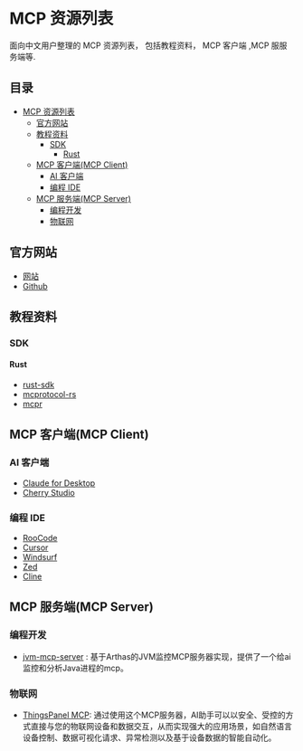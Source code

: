 # MCP 资源列表
面向中文用户整理的 MCP 资源列表， 包括教程资料， MCP 客户端 ,MCP 服服务端等.

<!-- 目录由 https://github.com/pbzweihander/markdown-toc 工具生成 -->


## 目录

- [MCP 资源列表](#mcp-%E8%B5%84%E6%BA%90%E5%88%97%E8%A1%A8)
    - [官方网站](#%E5%AE%98%E6%96%B9%E7%BD%91%E7%AB%99)
    - [教程资料](#%E6%95%99%E7%A8%8B%E8%B5%84%E6%96%99)
        - [SDK](#sdk)
            - [Rust](#rust)
    - [MCP 客户端(MCP Client)](#mcp-%E5%AE%A2%E6%88%B7%E7%AB%AF(mcp-client))
        - [AI 客户端](#ai-%E5%AE%A2%E6%88%B7%E7%AB%AF)
        - [编程 IDE](#%E7%BC%96%E7%A8%8B-ide)
    - [MCP 服务端(MCP Server)](#mcp-%E6%9C%8D%E5%8A%A1%E7%AB%AF(mcp-server))
        - [编程开发](#%E7%BC%96%E7%A8%8B%E5%BC%80%E5%8F%91)
        - [物联网](#%E7%89%A9%E8%81%94%E7%BD%91)

## 官方网站

- [网站](https://modelcontextprotocol.io/introduction)
- [Github](https://github.com/modelcontextprotocol)

## 教程资料

### SDK

#### Rust
- [rust-sdk](https://github.com/modelcontextprotocol/rust-sdk)
- [mcprotocol-rs](https://github.com/Adiao1973/mcprotocol-rs)
- [mcpr](https://github.com/conikeec/mcpr)


## MCP 客户端(MCP Client)

### AI 客户端
- [Claude for Desktop](https://claude.ai/download)
- [Cherry Studio](https://cherry-ai.com/)

### 编程 IDE
- [RooCode](https://roocode.com/)
- [Cursor](https://www.cursor.com/)
- [Windsurf](https://codeium.com/windsurf)
- [Zed](https://zed.dev/)
- [Cline](https://github.com/cline/cline)

## MCP 服务端(MCP Server)

### 编程开发
- [jvm-mcp-server](https://github.com/xzq-xu/jvm-mcp-server) : 基于Arthas的JVM监控MCP服务器实现，提供了一个给ai监控和分析Java进程的mcp。

### 物联网
- [ThingsPanel MCP](https://github.com/ThingsPanel/thingspanel-mcp): 通过使用这个MCP服务器，AI助手可以以安全、受控的方式直接与您的物联网设备和数据交互，从而实现强大的应用场景，如自然语言设备控制、数据可视化请求、异常检测以及基于设备数据的智能自动化。

